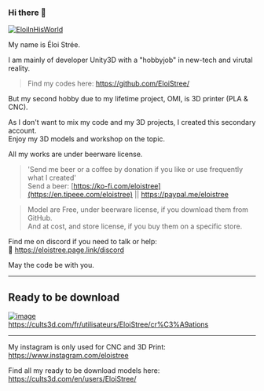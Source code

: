 ### Hi there 👋
  
  [![EloiInHisWorld](https://user-images.githubusercontent.com/20149493/120363687-b80fd000-c30c-11eb-8b1f-848e74e308ec.png)]([https://user-images.githubusercontent.com/20149493/120363687-b80fd000-c30c-11eb-8b1f-848e74e308ec.png](https://github.com/EloiStree/))
  
My name is Éloi Strée.  

  
I am mainly of developer Unity3D with a "hobbyjob" in new-tech and virutal reality.   
> Find my codes here: https://github.com/EloiStree/  
  
But my second hobby due to my lifetime project, OMI, is 3D printer (PLA & CNC).     

 
As I don't want to mix my code and my 3D projects, I created this secondary account.  
Enjoy my 3D models and workshop on the topic.  

All my works are under beerware license.  
> 'Send me beer or a coffee by donation if you like or use frequently what I created'  
Send a beer: [https://ko-fi.com/eloistree](https://en.tipeee.com/eloistree) ||  https://paypal.me/eloistree  

> Model are Free, under beerware license, if you download them from GitHub.  
> And at cost, and store license, if you buy them on a specific store.   



Find me on discord if you need to talk or help:  
💬 https://eloistree.page.link/discord  

  
May the code be with you.



------------

## Ready to be download

[![image](https://user-images.githubusercontent.com/106495897/171505005-6b540b10-b42e-40c1-951b-5f21eb342ba2.png)](https://cults3d.com/fr/utilisateurs/EloiStree/cr%C3%A9ations)  
https://cults3d.com/fr/utilisateurs/EloiStree/cr%C3%A9ations




-------------------

My instagram is only used for CNC and 3D Print:
https://www.instagram.com/eloistree

Find all my ready to be download models here:
https://cults3d.com/en/users/EloiStree/
